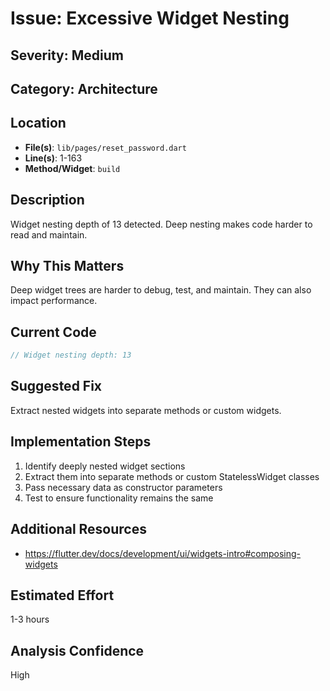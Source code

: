 # Issue: Excessive Widget Nesting

## Severity: Medium

## Category: Architecture

## Location
- **File(s)**: `lib/pages/reset_password.dart`
- **Line(s)**: 1-163
- **Method/Widget**: `build`

## Description
Widget nesting depth of 13 detected. Deep nesting makes code harder to read and maintain.

## Why This Matters
Deep widget trees are harder to debug, test, and maintain. They can also impact performance.

## Current Code
```dart
// Widget nesting depth: 13
```

## Suggested Fix
Extract nested widgets into separate methods or custom widgets.

## Implementation Steps
1. Identify deeply nested widget sections
2. Extract them into separate methods or custom StatelessWidget classes
3. Pass necessary data as constructor parameters
4. Test to ensure functionality remains the same

## Additional Resources
- https://flutter.dev/docs/development/ui/widgets-intro#composing-widgets

## Estimated Effort
1-3 hours

## Analysis Confidence
High
